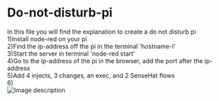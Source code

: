 # Do-not-disturb-pi
In this file you will find the explanation to create a do not disturb pi  
1)Install node-red on your pi  
2)Find the ip-address off the pi in the terminal 'hostname-I'  
3)Start the server in terminal 'node-red start'  
4)Go to the ip-address of the pi in the browser, add the port after the ip-address  
5)Add 4 injects, 3 changes, an exec, and 2 SenseHat flows  
6)  
![Image description](https://user-images.githubusercontent.com/46092824/78057385-ee5b6380-7386-11ea-8945-9d0fc7e9e0e5.png)
